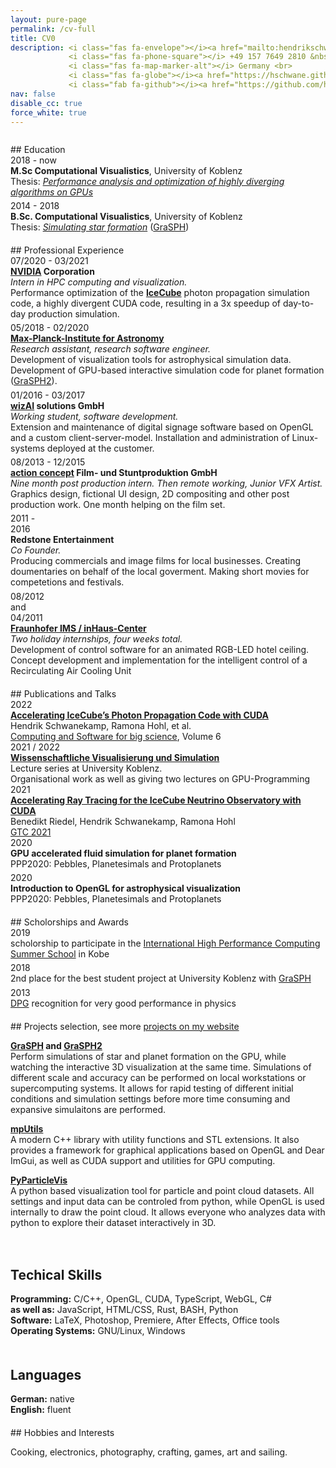 ```yaml
---
layout: pure-page
permalink: /cv-full
title: CV0
description: <i class="fas fa-envelope"></i><a href="mailto:hendrikschwanekamp@gmail.com"> hendrikschwanekamp@gmail.com</a> &nbsp; &nbsp;
             <i class="fas fa-phone-square"></i> +49 157 7649 2810 &nbsp; &nbsp;
             <i class="fas fa-map-marker-alt"></i> Germany <br>
             <i class="fas fa-globe"></i><a href="https://hschwane.github.io"> hschwane.github.io</a> &nbsp; &nbsp;
             <i class="fab fa-github"></i><a href="https://github.com/hschwane"> github.com/hschwane</a>         
nav: false
disable_cc: true
force_white: true
---
```


<style>
    .date {
        font-size: 100%;
    }
</style>

<div style="height:10pt"></div>
## Education

<div class="row">
    <div class="col-2 date">
        2018 - now
    </div>
    <div class="col-10">
        <b>M.Sc Computational Visualistics</b>, University of Koblenz<br>
        Thesis: <a href="https://kola.opus.hbz-nrw.de/frontdoor/index/index/docId/2161"><i>Performance analysis and optimization of highly diverging algorithms on GPUs</i></a>
    </div>
</div>

<div style="height: 4pt"></div>
<div class="row">
    <div class="col-2 date">
        2014 - 2018
    </div>
    <div class="col-10">
        <b>B.Sc. Computational Visualistics</b>, University of Koblenz<br>
        Thesis: <a href="https://kola.opus.hbz-nrw.de/frontdoor/index/index/docId/1638"><i>Simulating star formation</i></a> (<a href="/projects/GraSPH/">GraSPH</a>)
    </div>
</div>


<div style="height:15pt"></div>
## Professional Experience

<div class="row">
    <div class="col-3 col-sm-2 date">
        07/2020 - 03/2021
    </div>
    <div class="col-9 col-sm-10">
        <a href="https://www.nvidia.com/"><b>NVIDIA</b></a><b> Corporation</b><br>
        <i>Intern in HPC computing and visualization.</i><br>
        Performance optimization of the <a href="https://icecube.wisc.edu/"><b>IceCube</b></a> photon propagation simulation code, a highly divergent CUDA code, resulting in a 3x speedup of day-to-day production simulation.
    </div>
</div>

<div style="height: 4pt"></div>
<div class="row">
    <div class="col-3 col-sm-2 date">
        05/2018 - 02/2020
    </div>
    <div class="col-9 col-sm-10">
        <a href="http://www.mpia.de/en"><b>Max-Planck-Institute for Astronomy</b></a><br>
        <i>Research assistant, research software engineer.</i> <br>
        Development of visualization tools for astrophysical simulation data. 
        Development of GPU-based interactive simulation code for planet formation (<a href="/projects/GraSPH2">GraSPH2</a>).
    </div>
</div>

<div style="height: 4pt"></div>
<div class="row">
    <div class="col-3 col-sm-2 date">
        01/2016 - 03/2017
    </div>
    <div class="col-9 col-sm-10">
        <a href="https://www.wizai.com/"><b>wizAI</b></a><b> solutions GmbH </b><br>
        <i>Working student, software development.</i> <br>
        Extension and maintenance of digital signage software based on OpenGL and a custom client-server-model.
        Installation and administration of Linux-systems deployed at the customer. 
    </div>
</div>

<div style="height: 4pt"></div>
<div class="row">
    <div class="col-3 col-sm-2 date">
        08/2013 - 12/2015
    </div>
    <div class="col-9 col-sm-10">
        <a href="https://www.actionconcept.com/"><b>action concept</b></a><b> Film- und Stuntproduktion GmbH </b><br>
        <i>Nine month post production intern. Then remote working, Junior VFX Artist.</i> <br>
        Graphics design, fictional UI design, 2D compositing and other post production work. One month helping on the film set.
    </div>
</div>

<div style="height: 4pt"></div>
<div class="row">
    <div class="col-3 col-sm-2 date">
        2011 - <br>2016
    </div>
    <div class="col-9 col-sm-10">
        <b>Redstone Entertainment</b><br> 
        <i>Co Founder.</i><br>
        Producing commercials and image films for local businesses. Creating doumentaries on behalf of the local goverment. 
        Making short movies for competetions and festivals. 
    </div>
</div>

<div style="height: 4pt"></div>
<div class="row">
    <div class="col-3 col-sm-2 date">
        08/2012<br>
        and<br>
        04/2011
    </div>
    <div class="col-9 col-sm-10">
        <a href="https://www.inhaus.fraunhofer.de/"><b>Fraunhofer IMS / inHaus-Center</b></a> <br>
        <i>Two holiday internships, four weeks total.</i><br>
        Development of control software for an animated RGB-LED hotel ceiling. 
        Concept development and implementation for the intelligent control of a Recirculating Air Cooling Unit
    </div>
</div>

<div style="height:15pt"></div>
## Publications and Talks

<div class="row">
    <div class="col-2 col-sm-1 date">
        2022
    </div>
    <div class="col-10 col-sm-11">
        <a href="https://link.springer.com/article/10.1007/s41781-022-00080-8"><b>Accelerating IceCube’s Photon Propagation Code with CUDA</b></a><br>
        Hendrik Schwanekamp, Ramona Hohl, et al. <br>
        <a href="https://www.springer.com/journal/41781">Computing and Software for big science</a>, Volume 6
    </div>
</div>

<div class="row">
    <div class="col-2 col-sm-1 date">
        2021 / 2022
    </div>
    <div class="col-10 col-sm-11">
        <a href="https://www.uni-koblenz-landau.de/de/koblenz/fb4/icv/agmueller/lehre/ws2022/wivisi"><b>Wissenschaftliche Visualisierung und Simulation</b></a><br>
        Lecture series at University Koblenz.<br>
        Organisational work as well as giving two lectures on GPU-Programming
    </div>
</div>

<div class="row">
    <div class="col-2 col-sm-1 date">
        2021
    </div>
    <div class="col-10 col-sm-11">
        <a href="https://gtc21.event.nvidia.com/media/Accelerating%20Ray%20Tracing%20for%20the%20IceCube%20Neutrino%20Observatory%20with%20CUDA%20%5BS32113%5D/1_nmy716qt"><b>Accelerating Ray Tracing for the IceCube Neutrino Observatory with CUDA</b></a><br>
        Benedikt Riedel, Hendrik Schwanekamp, Ramona Hohl <br>
        <a href="https://www.nvidia.com/en-us/gtc/">GTC 2021</a>
    </div>
</div>

<div class="row">
    <div class="col-2 col-sm-1 date">
        2020
    </div>
    <div class="col-10 col-sm-11">
        <b>GPU accelerated fluid simulation for planet formation</b><br>
        PPP2020: Pebbles, Planetesimals and Protoplanets
    </div>
</div>

<div style="height:4pt"></div>
<div class="row">
    <div class="col-2 col-sm-1 date">
        2020
    </div>
    <div class="col-10 col-sm-11">
        <b>Introduction to OpenGL for astrophysical visualization</b><br>
        PPP2020: Pebbles, Planetesimals and Protoplanets
    </div>
</div>

<div style="height:15pt"></div>
## Scholorships and Awards

<div class="row">
    <div class="col-2 col-sm-1 date">
        2019
    </div>
    <div class="col-10 col-sm-11">
        scholorship to participate in the <a href="http://www.ihpcss.org/">International High Performance Computing Summer School</A> in Kobe
    </div>
</div>

<div style="height: 4pt"></div>
<div class="row">
    <div class="col-2 col-sm-1 date">
        2018
    </div>
    <div class="col-10 col-sm-11">
        2nd place for the best student project at University Koblenz with <a href="/projects/GraSPH/">GraSPH</a> 
    </div>
</div>

<div style="height:4pt"></div>
<div class="row">
    <div class="col-2 col-sm-1 date">
        2013
    </div>
    <div class="col-10 col-sm-11">
        <a href="https://www.dpg-physik.de/?set_language=en">DPG</a> recognition for very good performance in physics
    </div>
</div>

<div style="height:15pt"></div>
## Projects
selection, see more <a href="/projects/">projects on my website</a>

<a href="https://hschwane.github.io/projects/GraSPH/"><b>GraSPH</b></a><b> and </b><a href="https://hschwane.github.io/projects/GraSPH2/"><b>GraSPH2</b></a><br>
Perform simulations of star and planet formation on the GPU, while watching the interactive 3D visualization at the same time.
Simulations of different scale and accuracy can be performed on local workstations or supercomputing systems.
It allows for rapid testing of different initial conditions and simulation settings before more time consuming and expansive simulaitons are performed. 

<a href="https://hschwane.github.io/projects/mpUtils/"><b>mpUtils</b></a><br>
A modern C++ library with utility functions and STL extensions. It also provides a framework for graphical applications based on OpenGL and Dear ImGui, as well as CUDA support and utilities for GPU computing.

<a href="https://hschwane.github.io/projects/PyParticleVis/"><b>PyParticleVis</b></a><br>
A python based visualization tool for particle and point cloud datasets. All settings and input data can be controled from python, while OpenGL is used internally to draw the point cloud. It allows everyone who analyzes data with python to explore their dataset interactively in 3D.

<div class="row">
    <div class="col-md-8">
        <div style="height:15pt"></div>
        <h2>Techical Skills</h2>
        <b>Programming:</b> C/C++, OpenGL, CUDA, TypeScript, WebGL, C#<br>
        <b>as well as:</b> JavaScript, HTML/CSS, Rust, BASH, Python<br>  
        <b>Software:</b> LaTeX, Photoshop, Premiere, After Effects, Office tools<br>
        <b>Operating Systems:</b> GNU/Linux, Windows<br>    
    </div>
    <div class="col-md-4">
        <div style="height:15pt"></div>
        <h2>Languages</h2>
        <b>German:</b> native<br>
        <b>English:</b> fluent
    </div>
</div>


<div style="height:15pt"></div>
## Hobbies and Interests

Cooking, electronics, photography, crafting, games, art and sailing.



